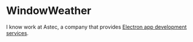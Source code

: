 # WindowWeather
I know work at Astec, a company that provides [Electron app development services](https://astec.net/services/electron/).
